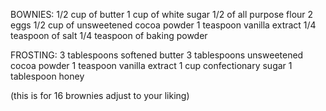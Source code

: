 BOWNIES:
1/2 cup of butter
1 cup of white sugar
1/2 of all purpose flour
2 eggs
1/2 cup of unsweetened cocoa powder
1 teaspoon vanilla extract
1/4 teaspoon of salt
1/4 teaspoon of baking powder

FROSTING:
3 tablespoons softened butter
3 tablespoons unsweetened cocoa powder
1 teaspoon vanilla extract
1 cup confectionary sugar
1 tablespoon honey

(this is for 16 brownies adjust to your liking)